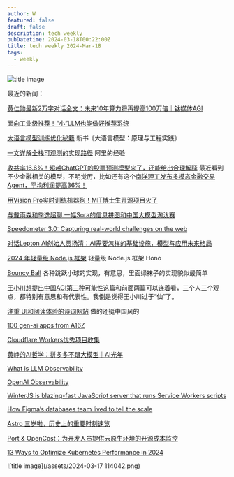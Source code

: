 ```yaml
---
author: W
featured: false
draft: false
description: tech weekly
pubDatetime: 2024-03-18T00:22:00Z
title: tech weekly 2024-Mar-18
tags:
  - weekly
---
```


![title image](https://images.unsplash.com/photo-1710125888693-deb4fd7516b5?q=80&w=2608&auto=format&fit=crop&ixlib=rb-4.0.3&ixid=M3wxMjA3fDB8MHxwaG90by1wYWdlfHx8fGVufDB8fHx8fA%3D%3D)

最近的新闻：

[黄仁勋最新2万字对话全文：未来10年算力将再提高100万倍｜钛媒体AGI](https://mp.weixin.qq.com/s/3FQlcv3OwZ_nAUmFkaew0Q)

[面向工业级推荐！“小”LLM也能做好推荐系统](https://mp.weixin.qq.com/s/ZG3CuhZisI26taz4FQrdPg)

[大语言模型训练优化秘籍](https://mp.weixin.qq.com/s/DggHzTC1-z1XkpzyGproAA) 新书《大语言模型：原理与工程实践》

[一文详解全栈可观测的实现路径](https://mp.weixin.qq.com/s/au-9c6XBflQJQ2AIZ_TOZg) 阿里的经验

[收益率16.6%！超越ChatGPT的股票预测模型来了，还能给出合理解释](https://mp.weixin.qq.com/s/Wkv7sGY4NmjsOkN-cg0diQ) 最近看到不少金融相关的模型，不明觉厉，比如还有这个[南洋理工发布多模态金融交易Agent，平均利润提高36%！](https://mp.weixin.qq.com/s/QBORpQmZrumppLl81aWAxA)

[用Vision Pro实时训练机器狗！MIT博士生开源项目火了](https://mp.weixin.qq.com/s/_WyAFbc2EvUojE2RHjGm5g)

[与戴雨森和季逸超聊 一幅Sora的信息拼图和中国大模型淘汰赛](https://mp.weixin.qq.com/s/BJKkEvfdC4TVCUeaoBtgZw)

[Speedometer 3.0: Capturing real-world challenges on the web](https://blogs.windows.com/msedgedev/2024/03/11/contributing-to-speedometer-30/)

[对话Lepton AI创始人贾扬清：AI需要怎样的基础设施，模型与应用未来格局](https://www.xiaoyuzhoufm.com/episode/65ee7ba02d96b6aa80f4359d)

[2024 年轻量级 Node.js 框架](https://mp.weixin.qq.com/s/HQRTm020kPWGKQUXVbdK_g) 轻量级 Node.js 框架 Hono

[Bouncy Ball](https://sparkbox.github.io/bouncy-ball/) 各种跳跃小球的实现，有意思，里面绿袜子的实现貌似最简单

[王小川想提出中国AGI第三种可能性](https://mp.weixin.qq.com/s/_q1xA_EGEVonI32U1LgdSw)这篇和前面两篇可以连着看，三个人三个观点，都特别有意思和有代表性。我倒是觉得王小川过于“仙”了。

[注重 UI和阅读体验的诗词网站](https://github.com/meetqy/aspoem) 做的还挺中国风的

[100 gen-ai apps from A16Z](https://a16z.com/100-gen-ai-apps/)

[Cloudflare Workers优秀项目收集](https://igdux.com/workers?s=09)

[黄峥的AI哲学：拼多多不跟大模型｜AI光年](https://mp.weixin.qq.com/s/OIeVwUSWWdZoVlJRJy2MAQ)

[What is LLM Observability](https://arize.com/blog-course/large-language-model-monitoring-observability/)

[OpenAI Observability](https://docs.dynatrace.com/docs/observe-and-explore/dynatrace-for-ai-observability/openai-observability)

[WinterJS is blazing-fast JavaScript server that runs Service Workers scripts](https://github.com/wasmerio/winterjs)

[How Figma’s databases team lived to tell the scale](https://www.figma.com/blog/how-figmas-databases-team-lived-to-tell-the-scale/)

[Astro 三岁啦，历史上的重要时刻速览](https://mp.weixin.qq.com/s/SMOND4MU4mdbhyJRUncnZA)

[Port & OpenCost：为开发人员提供云原生环境的开源成本监控](https://mp.weixin.qq.com/s/hiBBza705m6h5nSrb5Ap5g)

[13 Ways to Optimize Kubernetes Performance in 2024](https://overcast.blog/13-ways-to-optimize-kubernetes-performance-in-2024-73d518e7e1f4)

![title image](/assets/2024-03-17 114042.png)
